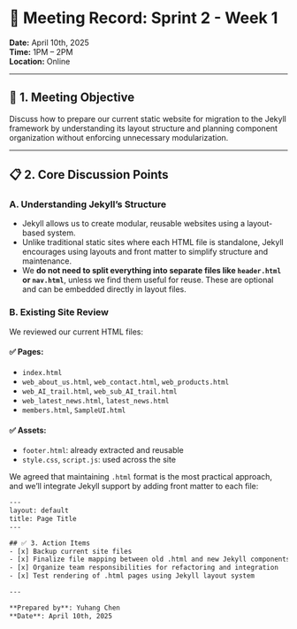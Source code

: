 # 📅 Meeting Record: Sprint 2 - Week 1

**Date:** April 10th, 2025  
**Time:** 1PM – 2PM  
**Location:** Online  

---

## 🎯 1. Meeting Objective  
Discuss how to prepare our current static website for migration to the Jekyll framework by understanding its layout structure and planning component organization without enforcing unnecessary modularization.

---

## 📋 2. Core Discussion Points

### A. Understanding Jekyll’s Structure  
- Jekyll allows us to create modular, reusable websites using a layout-based system.  
- Unlike traditional static sites where each HTML file is standalone, Jekyll encourages using layouts and front matter to simplify structure and maintenance.  
- We **do not need to split everything into separate files like `header.html` or `nav.html`**, unless we find them useful for reuse. These are optional and can be embedded directly in layout files.

### B. Existing Site Review  
We reviewed our current HTML files:

#### ✅ Pages:
- `index.html`  
- `web_about_us.html`, `web_contact.html`, `web_products.html`  
- `web_AI_trail.html`, `web_sub_AI_trail.html`  
- `web_latest_news.html`, `latest_news.html`  
- `members.html`, `SampleUI.html`

#### ✅ Assets:
- `footer.html`: already extracted and reusable  
- `style.css`, `script.js`: used across the site  

We agreed that maintaining `.html` format is the most practical approach, and we’ll integrate Jekyll support by adding front matter to each file:

```html
---
layout: default
title: Page Title
---

## ✅ 3. Action Items  
- [x] Backup current site files
- [x] Finalize file mapping between old .html and new Jekyll components
- [x] Organize team responsibilities for refactoring and integration
- [x] Test rendering of .html pages using Jekyll layout system

---

**Prepared by**: Yuhang Chen  
**Date**: April 10th, 2025  
